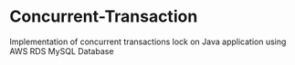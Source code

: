 # Concurrent-Transaction
Implementation of concurrent transactions lock on Java application using AWS RDS MySQL Database 

